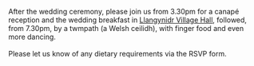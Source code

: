 After the wedding ceremony, please join us from 3.30pm for a canapé reception and the wedding breakfast in <a href="https://goo.gl/maps/pQNvSBXcm5WxEPhc9" target="_blank">Llangynidr Village Hall</a>, followed, from 7.30pm, by a twmpath (a Welsh ceilidh), with finger food and even more dancing.
<br><br>
Please let us know of any dietary requirements via the RSVP form.